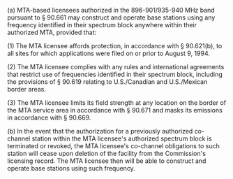 (a) MTA-based licensees authorized in the 896-901/935-940 MHz band pursuant to § 90.661 may construct and operate base stations using any frequency identified in their spectrum block anywhere within their authorized MTA, provided that:

(1) The MTA licensee affords protection, in accordance with § 90.621(b), to all sites for which applications were filed on or prior to August 9, 1994.

(2) The MTA licensee complies with any rules and international agreements that restrict use of frequencies identified in their spectrum block, including the provisions of § 90.619 relating to U.S./Canadian and U.S./Mexican border areas.

(3) The MTA licensee limits its field strength at any location on the border of the MTA service area in accordance with § 90.671 and masks its emissions in accordance with § 90.669.

(b) In the event that the authorization for a previously authorized co-channel station within the MTA licensee's authorized spectrum block is terminated or revoked, the MTA licensee's co-channel obligations to such station will cease upon deletion of the facility from the Commission's licensing record. The MTA licensee then will be able to construct and operate base stations using such frequency.

